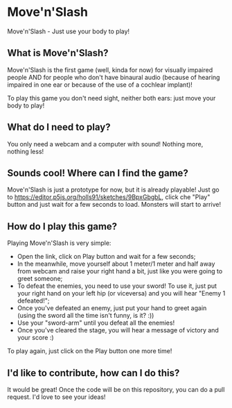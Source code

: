 # Move'n'Slash
Move'n'Slash - Just use your body to play!


## What is Move'n'Slash?
Move'n'Slash is the first game (well, kinda for now) for visually impaired people AND for people who don't have binaural audio (because of hearing impaired in one ear or because of the use of a cochlear implant)!

To play this game you don't need sight, neither both ears: just move your body to play!


## What do I need to play?
You only need a webcam and a computer with sound! Nothing more, nothing less!


## Sounds cool! Where can I find the game?
Move'n'Slash is just a prototype for now, but it is already playable! Just go to https://editor.p5js.org/holls91/sketches/9BpxGbgbL, click che "Play" button and just wait for a few seconds to load. Monsters will start to arrive!


## How do I play this game?
Playing Move'n'Slash is very simple:

- Open the link, click on Play button and wait for a few seconds;
- In the meanwhile, move yourself about 1 meter/1 meter and half away from webcam and raise your right hand a bit, just like you were going to greet someone;
- To defeat the enemies, you need to use your sword! To use it, just put your right hand on your left hip (or viceversa) and you will hear "Enemy 1 defeated!";
- Once you've defeated an enemy, just put your hand to greet again (using the sword all the time isn't funny, is it? :))
- Use your "sword-arm" until you defeat all the enemies! 
- Once you've cleared the stage, you will hear a message of victory and your score :)

To play again, just click on the Play button one more time!

## I'd like to contribute, how can I do this?
It would be great! Once the code will be on this repository, you can do a pull request. I'd love to see your ideas!
